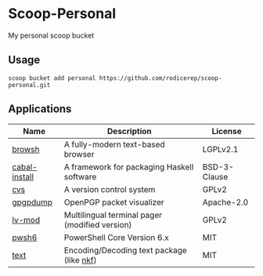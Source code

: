 # Scoop-Personal

My personal scoop bucket

## Usage

```console
scoop bucket add personal https://github.com/rodicerep/scoop-personal.git
```

## Applications

| Name            | Description                                            | License      |
|-----------------|--------------------------------------------------------|--------------|
| [browsh]        | A fully-modern text-based browser                      | LGPLv2.1     |
| [cabal-install] | A framework for packaging Haskell software             | BSD-3-Clause |
| [cvs]           | A version control system                               | GPLv2        |
| [gpgpdump]      | OpenPGP packet visualizer                              | Apache-2.0   |
| [lv-mod]        | Multilingual terminal pager (modified version)         | GPLv2        |
| [pwsh6]         | PowerShell Core Version 6.x                            | MIT          |
| [text]          | Encoding/Decoding text package (like [nkf])            | MIT          |

[browsh]: https://github.com/browsh-org/browsh
[cabal-install]: https://www.haskell.org/cabal
[cvs]: https://www.nongnu.org/cvs
[gpgpdump]: https://github.com/spiegel-im-spiegel/gpgpdump
[lv-mod]: https://github.com/k-takata/lv-mod
[pwsh6]: https://github.com/PowerShell/PowerShell
[text]: https://github.com/spiegel-im-spiegel/text
[nkf]: http://nkf.osdn.jp

